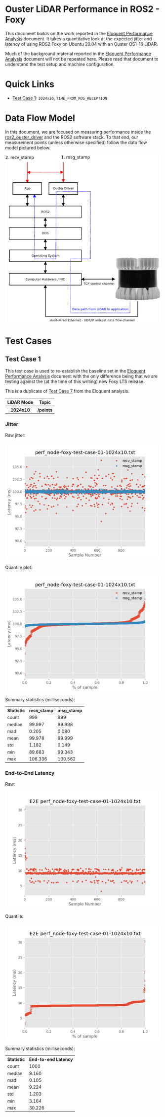 Ouster LiDAR Performance in ROS2 - Foxy
=======================================
This document builds on the work reported in the [Eloquent Performance
Analysis](./eloquent_perf.md) document. It takes a quantitative look at the
expected jitter and latency of using ROS2 Foxy on Ubuntu 20.04 with an Ouster
OS1-16 LiDAR.

Much of the background material reported in the [Eloquent Performance
Analysis](./eloquent_perf.md) document will not be repeated here. Please read
that document to understand the test setup and machine configuration.

# Quick Links

- [Test Case 1](#test-case-1): `1024x10`, `TIME_FROM_ROS_RECEPTION`

# Data Flow Model

In this document, we are focused on measuring performance inside the
[ros2_ouster_driver](https://github.com/SteveMacenski/ros2_ouster_drivers) and
the ROS2 software stack. To that end, our measurement points (unless otherwise
specified) follow the data flow model pictured below.

<div style="text-align:center">

![data_flow_model](./figures/perf-dataflow-model_test-case-4.png)

</div>

# Test Cases

## Test Case 1

This test case is used to re-establish the baseline set in the [Eloquent Performance
Analysis](./eloquent_perf.md) document with the only difference being that we
are testing against the (at the time of this writing) new Foxy LTS release.

This is a duplicate of [Test Case 7](./eloquent_perf.md#test-case-7) from the
Eloquent analysis.

<table>
  <tr>
    <th>LiDAR Mode</th>
    <th>Topic</th>
  </tr>
  <tr>
    <th>1024x10</th>
    <th>/points</th>
  </tr>
</table>

### Jitter

Raw jitter:

<div style="text-align:center">

![test1_raw_jitter](./figures/foxy-test-case-1_1024x10_raw_jitter.png)

</div>

Quantile plot:

<div style="text-align:center">

![test1_q_jitter](./figures/foxy-test-case-1_1024x10_q_jitter.png)

</div>

Summary statistics (milliseconds):

<table>
  <tr>
    <th>Statistic</th>
    <th>recv_stamp</th>
    <th>msg_stamp</th>
  </tr>
  <tr>
    <td>count</td>
    <td>999</td>
    <td>999</td>
  </tr>
  <tr>
    <td>median</td>
    <td>99.997</td>
    <td>99.998</td>
  </tr>
  <tr>
    <td>mad</td>
    <td>0.205</td>
    <td>0.080</td>
  </tr>
  <tr>
    <td>mean</td>
    <td>99.978</td>
    <td>99.999</td>
  </tr>
  <tr>
    <td>std</td>
    <td>1.182</td>
    <td>0.149</td>
  </tr>
  <tr>
    <td>min</td>
    <td>89.683</td>
    <td>99.343</td>
  </tr>
  <tr>
    <td>max</td>
    <td>106.336</td>
    <td>100.562</td>
  </tr>
</table>


### End-to-End Latency

Raw:

<div style="text-align:center">

![test1_raw_e2e](./figures/foxy-test-case-1_1024x10_e2e_raw.png)

</div>


Quantile:

<div style="text-align:center">

![test1_q_e2e](./figures/foxy-test-case-1_1024x10_e2e_q.png)

</div>

Summary statistics (milliseconds):

<table>
  <tr>
    <th>Statistic</th>
    <th>End-to-end Latency</th>
  </tr>
  <tr>
    <td>count</td>
    <td>1000</td>
  </tr>
  <tr>
    <td>median</td>
    <td>9.160</td>
  </tr>
  <tr>
    <td>mad</td>
    <td>0.105</td>
  </tr>
  <tr>
    <td>mean</td>
    <td>9.224</td>
  </tr>
  <tr>
    <td>std</td>
    <td>1.203</td>
  </tr>
  <tr>
    <td>min</td>
    <td>3.164</td>
  </tr>
  <tr>
    <td>max</td>
    <td>30.226</td>
  </tr>
</table>

